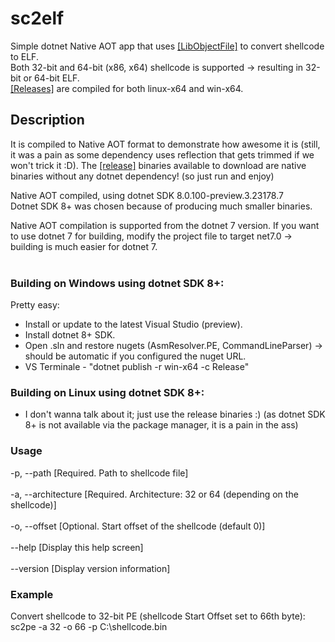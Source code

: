 # sc2elf
Simple dotnet Native AOT app that uses [[LibObjectFile]](https://github.com/xoofx/LibObjectFile) to convert shellcode to ELF.<br/>
Both 32-bit and 64-bit (x86, x64) shellcode is supported -> resulting in 32-bit or 64-bit ELF.<br/>
[[Releases]](https://github.com/Dump-GUY/sc2pe/releases) are compiled for both linux-x64 and win-x64.<br/>

## Description
It is compiled to Native AOT format to demonstrate how awesome it is (still, it was a pain as some dependency uses reflection that gets trimmed if we won't trick it :D). The [[release]](https://github.com/Dump-GUY/sc2pe/releases) binaries available to download are native binaries without any dotnet dependency! (so just run and enjoy)

Native AOT compiled, using dotnet SDK 8.0.100-preview.3.23178.7<br/>
Dotnet SDK 8+ was chosen because of producing much smaller binaries.<br/>

Native AOT compilation is supported from the dotnet 7 version.
If you want to use dotnet 7 for building, modify the project file to target net7.0 -> building is much easier for dotnet 7.
<br/>
<br/>
### Building on Windows using dotnet SDK 8+:
Pretty easy:
- Install or update to the latest Visual Studio (preview).
- Install dotnet 8+ SDK.
- Open .sln and restore nugets (AsmResolver.PE, CommandLineParser) -> should be automatic if you configured the nuget URL.
- VS Terminale - "dotnet publish -r win-x64 -c Release"

### Building on Linux using dotnet SDK 8+:
- I don't wanna talk about it; just use the release binaries :) (as dotnet SDK 8+ is not available via the package manager, it is a pain in the ass)<br/>

### Usage<br/>
  -p, --path            [Required. Path to shellcode file]<br/>
<br/>
  -a, --architecture    [Required. Architecture: 32 or 64 (depending on the shellcode)]<br/>
<br/>
  -o, --offset          [Optional. Start offset of the shellcode (default 0)]<br/>
<br/>
  --help                [Display this help screen]<br/>
<br/>
  --version             [Display version information]<br/>

### Example
Convert shellcode to 32-bit PE (shellcode Start Offset set to 66th byte):<br/>
sc2pe -a 32 -o 66 -p C:\shellcode.bin<br/>
